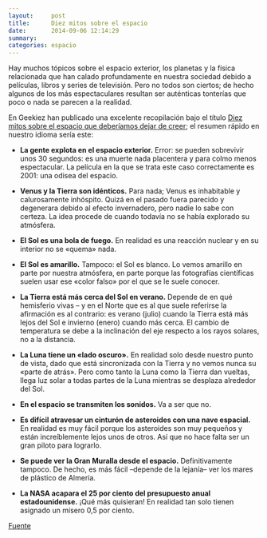 ```yaml
---
layout:     post
title:      Diez mitos sobre el espacio
date:       2014-09-06 12:14:29
summary:
categories: espacio
---
```


Hay muchos tópicos sobre el espacio exterior, los planetas y la física relacionada que han calado profundamente en nuestra sociedad debido a películas, libros y series de televisión. Pero no todos son ciertos; de hecho algunos de los más espectaculares resultan ser auténticas tonterías que poco o nada se parecen a la realidad.

<p>En Geekiez han publicado una excelente recopilación bajo el título <a href="http://geekiez.com/10-space-myths-we-need-to-stop-believing/" target="_blank">Diez mitos sobre el espacio que deberíamos dejar de creer</a>; el resumen rápido en nuestro idioma sería este:</p>
<style>
	li{
   margin: 1em 0; 
}
</style>
<ul>
	<li><strong>La gente explota en el espacio exterior.</strong> Error: se pueden sobrevivir unos 30 segundos: es una muerte nada placentera y para colmo menos espectacular. La película en la que se trata este caso correctamente es 2001: una odisea del espacio.</li>
	<li><strong>Venus y la Tierra son idénticos.</strong> Para nada; Venus es inhabitable y calurosamente inhóspito. Quizá en el pasado fuera parecido y degenerara debido al efecto invernadero, pero nadie lo sabe con certeza. La idea procede de cuando todavía no se había explorado su atmósfera.</li>
	<li><strong>El Sol es una bola de fuego.</strong> En realidad es una reacción nuclear y en su interior no se «quema» nada.</li>
	<li><strong>El Sol es amarillo.</strong> Tampoco: el Sol es blanco. Lo vemos amarillo en parte por nuestra atmósfera, en parte porque las fotografías científicas suelen usar ese «color falso» por el que se le suele conocer.</li>
	<li><strong>La Tierra está más cerca del Sol en verano.</strong> Depende de en qué hemisferio vivas – y en el Norte que es al que suele referirse la afirmación es al contrario: es verano (julio) cuando la Tierra está más lejos del Sol e invierno (enero) cuando más cerca. El cambio de temperatura se debe a la inclinación del eje respecto a los rayos solares, no a la distancia.</li>
	<li><strong>La Luna tiene un «lado oscuro».</strong> En realidad solo desde nuestro punto de vista, dado que está sincronizada con la Tierra y no vemos nunca su «parte de atrás». Pero como tanto la Luna como la Tierra dan vueltas, llega luz solar a todas partes de la Luna mientras se desplaza alrededor del Sol.</li>
	<li><strong>En el espacio se transmiten los sonidos.</strong> Va a ser que no.</li>
	<li><strong>Es difícil atravesar un cinturón de asteroides con una nave espacial.</strong> En realidad es muy fácil porque los asteroides son muy pequeños y están increíblemente lejos unos de otros. Así que no hace falta ser un gran piloto para lograrlo.</li>
	<li><strong>Se puede ver la Gran Muralla desde el espacio.</strong> Definitivamente tampoco. De hecho, es más fácil –depende de la lejanía– ver los mares de plástico de Almería.</li>
	<li><strong>La NASA acapara el 25 por ciento del presupuesto anual estadounidense.</strong> ¡Qué más quisieran! En realidad tan solo tienen asignado un mísero 0,5 por ciento.</li>
</ul>

<a href="http://www.microsiervos.com/archivo/ciencia/10-mitos-sobre-el-espacio.html" target="_blank">Fuente</a>


